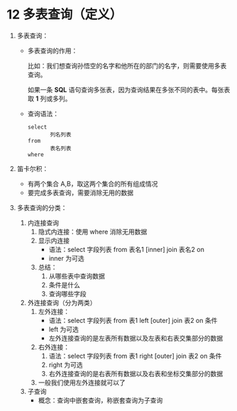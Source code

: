 # 12 多表查询（定义）

1. 多表查询：

   - 多表查询的作用：

     比如：我们想查询孙悟空的名字和他所在的部门的名字，则需要使用多表查询。

     如果一条 **SQL** 语句查询多张表，因为查询结果在多张不同的表中。每张表取 **1** 列或多列。 

   - 查询语法：

     ```
     select
     		列名列表
     from
     		表名列表
     where
     ```

     

2. 笛卡尔积：

   - 有两个集合 A,B，取这两个集合的所有组成情况
   - 要完成多表查询，需要消除无用的数据

   

3. 多表查询的分类：

   1. 内连接查询
      1. 隐式内连接：使用 where 消除无用数据
      2. 显示内连接
         - 语法：select 字段列表 from 表名1 [inner] join 表名2 on 
         -  inner 为可选
      3. 总结：
         1. 从哪些表中查询数据
         2. 条件是什么
         3. 查询哪些字段
   2. 外连接查询（分为两类）
      1. 左外连接：
         -  语法：select 字段列表 from 表1 left [outer] join 表2 on 条件
         - left 为可选
         - 左外连接查询的是左表所有数据以及左表和右表交集部分的数据
      2. 右外连接：
         1. 语法：select 字段列表 from 表1 right [outer] join 表2 on 条件
         2. right 为可选
         3. 右外连接查询的是右表所有数据以及右表和坐标交集部分的数据
      3. 一般我们使用左外连接就可以了
   3. 子查询
      - 概念：查询中嵌套查询，称嵌套查询为子查询

























































